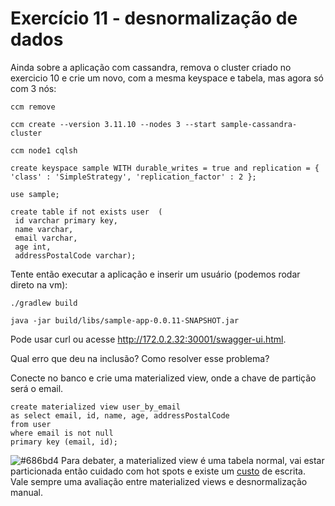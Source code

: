 # Exercício 11 - desnormalização de dados

Ainda sobre a aplicação com cassandra, remova o cluster criado no exercicio 10 e crie um novo, com a mesma keyspace e tabela, mas agora só com 3 nós:

```console
ccm remove

ccm create --version 3.11.10 --nodes 3 --start sample-cassandra-cluster

ccm node1 cqlsh
```

```cql
create keyspace sample WITH durable_writes = true and replication = { 'class' : 'SimpleStrategy', 'replication_factor' : 2 };

use sample;

create table if not exists user  (
 id varchar primary key,
 name varchar,
 email varchar,
 age int,
 addressPostalCode varchar);
```

Tente então executar a aplicação e inserir um usuário (podemos rodar direto na vm):

```console
./gradlew build

java -jar build/libs/sample-app-0.0.11-SNAPSHOT.jar
```

Pode usar curl ou acesse http://172.0.2.32:30001/swagger-ui.html.

Qual erro que deu na inclusão? Como resolver esse problema?

Conecte no banco e crie uma materialized view, onde a chave de partição será o email.

```cql
create materialized view user_by_email 
as select email, id, name, age, addressPostalCode
from user 
where email is not null
primary key (email, id);
```

![#686bd4](https://via.placeholder.com/10/686bd4?text=+) Para debater, a materialized view é uma tabela normal, vai estar particionada então cuidado com hot spots e existe um [custo](https://www.datastax.com/blog/materialized-view-performance-cassandra-3x) de escrita. Vale sempre uma avaliação entre materialized views e desnormalização manual.
